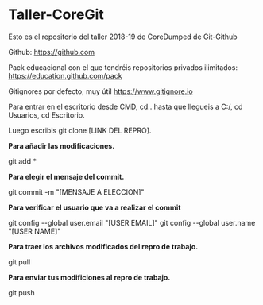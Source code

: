 # Taller-CoreGit
Esto es el repositorio del taller 2018-19 de CoreDumped de Git-Github


Github:
https://github.com

Pack educacional con el que tendréis repositorios privados ilimitados:
https://education.github.com/pack

Gitignores por defecto, muy útil
https://www.gitignore.io

Para entrar en el escritorio desde CMD, cd.. hasta que llegueis a C:/, cd Usuarios, cd Escritorio.

Luego escribis git clone [LINK DEL REPRO].


**Para añadir las modificaciones.**

git add *     

__Para elegir el mensaje del commit.__

git commit -m "[MENSAJE A ELECCION]"    

**Para verificar el usuario que va a realizar el commit**

git config --global user.email "[USER EMAIL]"
git config --global user.name "[USER NAME]"    

__Para traer los archivos modificados del repro de trabajo.__

git pull    

**Para enviar tus modificiones al repro de trabajo.**

git push    
